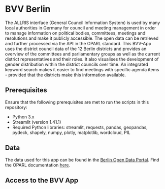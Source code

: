 # BVV Berlin

The ALLRIS interface (General Council Information System) is used by many local authorities in Germany for council and meeting management in order to manage information on political bodies, committees, meetings and resolutions and make it publicly accessible. The open data can be retrieved and further processed via the API in the OPARL standard. This BVV-App uses the district council data of the 12 Berlin districts and provides an overview of the committees and parliamentary groups as well as the current district representatives and their roles. It also visualises the development of gender distribution within the district councils over time. An integrated keyword search makes it easier to find meetings with specific agenda items - provided that the districts make this information available.

## Prerequisites

Ensure that the following prerequisites are met to run the scripts in this repository:

- Python 3.x
- Streamlit (version 1.41.1)
- Required Python libraries: streamlit, requests, pandas, geopandas, pydeck, shapely, numpy, plotly, matplotlib, wordcloud, PIL

## Data

The data used for this app can be found in the [Berlin Open Data Portal](https://daten.berlin.de/).
Find the OPARL documentation [here](https://oparl.org/spezifikation/online-ansicht/).

## Access to the BVV App









